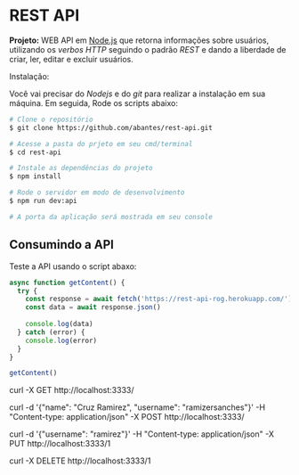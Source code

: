 # REST API

__Projeto:__ WEB API em [Node.js](https://nodejs.org/en/) que retorna informações sobre usuários, utilizando os _verbos HTTP_ seguindo o padrão _REST_ e dando a liberdade de criar, ler, editar e excluir usuários.
  
Instalação:

Você vai precisar do *Nodejs* e do *git* para realizar a instalação em sua máquina. Em seguida, Rode os scripts abaixo:

```bash
# Clone o repositório
$ git clone https://github.com/abantes/rest-api.git

# Acesse a pasta do prjeto em seu cmd/terminal
$ cd rest-api

# Instale as dependências do projeto
$ npm install

# Rode o servidor em modo de desenvolvimento
$ npm run dev:api

# A porta da aplicação será mostrada em seu console
```

## Consumindo a API

Teste a API usando o script abaxo:

```js
async function getContent() {
  try {
    const response = await fetch('https://rest-api-rog.herokuapp.com/')
    const data = await response.json()
    
    console.log(data)
  } catch (error) {
    console.log(error)
  }
}

getContent()
```




curl -X GET http://localhost:3333/

curl -d '{"name": "Cruz Ramirez", "username": "ramizersanches"}' -H "Content-type: application/json" -X POST http://localhost:3333/

curl -d '{"username": "ramirez"}' -H "Content-type: application/json" -X PUT http://localhost:3333/1

curl -X DELETE http://localhost:3333/1